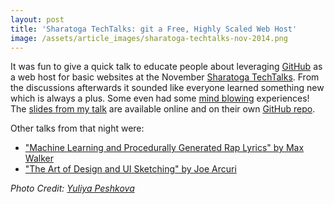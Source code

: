 ```yaml
---
layout: post
title: 'Sharatoga TechTalks: git a Free, Highly Scaled Web Host'
image: /assets/article_images/sharatoga-techtalks-nov-2014.png
---
```

It was fun to give a quick talk to educate people about leveraging [GitHub](http://github.com) as a web host for basic websites at the November [Sharatoga TechTalks](http://sharatogatechtalks.com). From the discussions afterwards it sounded like everyone learned something new which is always a plus. Some even had some [mind blowing](http://www.sharegif.com/wp-content/uploads/2014/04/mind-blownemotionsshockedmind-blowing.gif) experiences! The [slides from my talk](http://blainsmith.com/sharatoga-techtalks-nov-2014/) are available online and on their own [GitHub repo](https://github.com/blainsmith/sharatoga-techtalks-nov-2014).

Other talks from that night were:

- ["Machine Learning and Procedurally Generated Rap Lyrics" by Max Walker](https://twitter.com/SharatogaTech/status/535817479797633025)
- ["The Art of Design and UI Sketching" by Joe Arcuri](https://twitter.com/SharatogaTech/status/535816045869957120)

*Photo Credit: [Yuliya Peshkova](http://yuliyapeshkova.com)*

